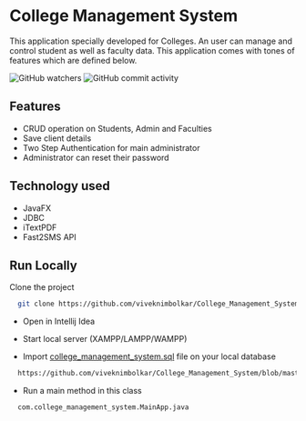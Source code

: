 
# College Management System



This application specially developed for Colleges. An user can manage and control student as well as faculty data. This application comes with tones of features which are defined below.

![GitHub watchers](https://img.shields.io/github/watchers/viveknimbolkar/College_Management_System) ![GitHub commit activity](https://img.shields.io/github/commit-activity/y/viveknimbolkar/College_Management_System?style=social)


## Features

- CRUD operation on Students, Admin and Faculties
- Save client details
- Two Step Authentication for main administrator
- Administrator can reset their password

## Technology used

- JavaFX
- JDBC
- iTextPDF
- Fast2SMS API

  
## Run Locally

Clone the project

```bash
  git clone https://github.com/viveknimbolkar/College_Management_System
```

- Open in Intellij Idea

- Start local server (XAMPP/LAMPP/WAMPP)

- Import [college_management_system.sql](https://github.com/viveknimbolkar/College_Management_System/blob/master/college_management_system.sql) file on your local database

```bash
  https://github.com/viveknimbolkar/College_Management_System/blob/master/college_management_system.sql
```

- Run a main method in this class

```bash
  com.college_management_system.MainApp.java
```

